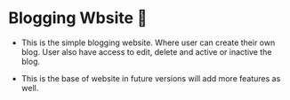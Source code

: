 # Blogging Wbsite 📝

- This is the simple blogging website. Where user can create their own blog. User also have access to edit, delete and active or inactive the blog. 

- This is the base of website in future versions will add more features as well. 

